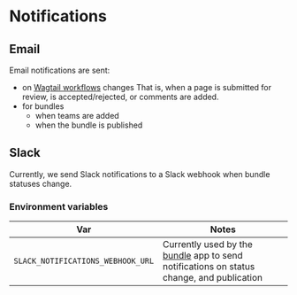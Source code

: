 # Notifications

## Email

Email notifications are sent:
- on [Wagtail workflows](https://guide.wagtail.org/en-latest/how-to-guides/configure-workflows-for-moderation/) changes
  That is, when a page is submitted for review, is accepted/rejected, or comments are added.
- for bundles
  - when teams are added
  - when the bundle is published

## Slack

Currently, we send Slack notifications to a Slack webhook when bundle statuses change.

### Environment variables

| Var                               | Notes                                                                                                                     |
|-----------------------------------|---------------------------------------------------------------------------------------------------------------------------|
| `SLACK_NOTIFICATIONS_WEBHOOK_URL` | Currently used by the [bundle](../custom-features/bundles.md) app to send notifications on status change, and publication |

